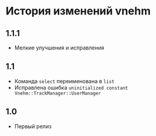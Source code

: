 # История изменений vnehm

## 1.1.1
* Мелкие улучшения и исправления

## 1.1
* Команда `select` переименована в `list`
* Исправлена ошибка `uninitialized constant Vnehm::TrackManager::UserManager`

## 1.0
* Первый релиз
